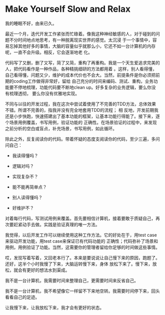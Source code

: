 # Make Yourself Slow and Relax

我的睡眠不好，由来已久。

最近一个月，迭代开发工作紧张而忙碌着。像我这种神经敏感的人，对于碰到的问题不分时间地点地思考，有一种脱离现实世界的感觉。太沉浸
于一个事情中，容易忘掉其他好多的事情，大脑的容量似乎就那么小，它还不如一台计算机的内存呢，一直不会升级。相反，它会逐渐地老
化。

代码写了又删，删了又写，简了又简，重构了再重构。我是一个天生爱追求完美的人，把代码看作是一种作品，各种精挑细研的方法都用着
。这样，别人看得懂，自己看得懂，问题又少，维护的成本代价也不会大。当然，前提条件是你必须把前期的coding工作做得非常好，留给
自己充分的时间来编码、测试、重构，业务功能要不停地梳理，功能代码要不断地clean up。好多复杂的业务逻辑，要么你没有梳理透彻，
要么你没有优雅地实现。

不同与以往的开发过程，我在这次中尝试着使用了不完善的TDD方法，总体效果不错。所谓不完善的，指我并没有完全地套用TDD的流程； 相
反地，开发前期我还是小步快跑，快速搭建出了基本功能的框架，让基本功能行得能了。接下来，逐个场景用例覆盖，书写用例，验证功能的
正确性。在场景验证的过程中，来发现之前分析的空白或盲点，补充场景，书写用例，如此循环。

除此之外，反复阅读你的代码。带着怀疑的态度支阅读你的代码，至少三遍，多问问自己：

  * 我读得懂吗？ 
  
  * 逻辑对吗？ 
  
  * 实现复杂不？ 
  
  * 能不能再简单点？
  
  * 别人读得懂吗？
  
  * 好维护不？
  
对着每行代码，写测试用例来覆盖。首先要相信计算机，接着要敢于质疑自己，再次要赶紧动手去做。实践是验证真理的唯一方法。

我觉得，以后开发工作可以继续使用这种工作方法。它的好处在于，用test case来驱动开发功能，用test case来保证已有代码功能的
正确性；代码弥补了场景和用例，用例验证了功能。当然，这需要你的管理者留给你足够的时间做这些事情。

哎，发现写着写着，又回老本行了。本来是要说说让自己慢下来的原因，跑题了。还好，这半个小时我慢了下来，大脑运转慢下来，身体
放松下来了。慢下来，放松，就会有更好的想法水到渠成。

我不是一台计算机，我需要时间来整理自己，更需要时间来反省自己。

我不是一台计算机，我不希望像它一样留不下来地空转。我需要时间停下来，回头看看自己的足迹。

让我慢下来，让我放松下来，我才会有更好的状态。
